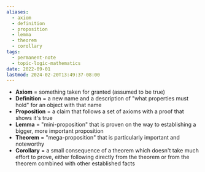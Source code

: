 ```yaml
---
aliases:
  - axiom
  - definition
  - proposition
  - lemma
  - theorem
  - corollary
tags:
  - permanent-note
  - topic-logic-mathematics
date: 2022-09-01
lastmod: 2024-02-20T13:49:37-08:00
---
```

- **Axiom** = something taken for granted (assumed to be true)
- **Definition** = a new name and a description of "what properties must hold" for an object with that name
- **Proposition** = a claim that follows a set of axioms with a proof that shows it's true
- **Lemma** = "mini-proposition" that is proven on the way to establishing a bigger, more important proposition
- **Theorem** = "mega-proposition" that is particularly important and noteworthy
- **Corollary** = a small consequence of a theorem which doesn't take much effort to prove, either following directly from the theorem or from the theorem combined with other established facts